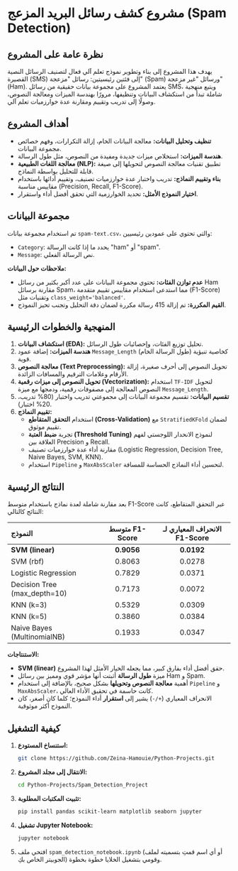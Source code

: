 # مشروع كشف رسائل البريد المزعج (Spam Detection)

## نظرة عامة على المشروع
يهدف هذا المشروع إلى بناء وتطوير نموذج تعلم آلي فعال لتصنيف الرسائل النصية القصيرة (SMS) إلى فئتين رئيسيتين: رسائل "مزعجة" (Spam) ورسائل "غير مزعجة" (Ham). يعتمد المشروع على مجموعة بيانات حقيقية من رسائل SMS، ويتبع منهجية شاملة تبدأ من استكشاف البيانات وتنظيفها، مرورًا بهندسة الميزات ومعالجة النصوص، وصولًا إلى تدريب وتقييم ومقارنة عدة خوارزميات تعلم آلي.

## أهداف المشروع
*   **تنظيف وتحليل البيانات:** معالجة البيانات الخام، إزالة التكرارات، وفهم خصائص مجموعة البيانات.
*   **هندسة الميزات:** استخلاص ميزات جديدة ومفيدة من النصوص، مثل طول الرسالة.
*   **معالجة اللغات الطبيعية (NLP):** تطبيق تقنيات معالجة النصوص لتحويلها إلى صيغة قابلة للتحليل بواسطة النماذج.
*   **بناء وتقييم النماذج:** تدريب واختبار عدة خوارزميات تصنيف، وتقييم أدائها باستخدام مقاييس مناسبة (Precision, Recall, F1-Score).
*   **اختيار النموذج الأمثل:** تحديد الخوارزمية التي تحقق أفضل أداء واستقرار.

## مجموعة البيانات
تم استخدام مجموعة بيانات `spam-text.csv`، والتي تحتوي على عمودين رئيسيين:
*   `Category`: يحدد ما إذا كانت الرسالة "ham" أو "spam".
*   `Message`: نص الرسالة الفعلي.

**ملاحظات حول البيانات:**
*   **عدم توازن الفئات:** تحتوي مجموعة البيانات على عدد أكبر بكثير من رسائل Ham مقارنة برسائل Spam، مما استدعى استخدام مقاييس تقييم متقدمة (F1-Score) وتقنيات مثل `class_weight='balanced'`.
*   **القيم المكررة:** تم إزالة 415 رسالة مكررة لضمان دقة التحليل وتجنب تحيز النموذج.

## المنهجية والخطوات الرئيسية
1.  **استكشاف البيانات (EDA):** تحليل توزيع الفئات، وإحصائيات طول الرسائل.
2.  **هندسة الميزات:** إضافة عمود `Message_Length` (طول الرسالة الخام) كخاصية تنبؤية قوية.
3.  **معالجة النصوص (Text Preprocessing):** تحويل النصوص إلى أحرف صغيرة، إزالة الأرقام وعلامات الترقيم والمسافات الزائدة.
4.  **تحويل النصوص إلى ميزات رقمية (Vectorization):** استخدام `TF-IDF` لتحويل النصوص المعالجة إلى مصفوفات رقمية، ودمجها مع ميزة `Message_Length`.
5.  **تقسيم البيانات:** تقسيم مجموعة البيانات إلى مجموعتي تدريب واختبار (80% تدريب، 20% اختبار).
6.  **تقييم النماذج:**
    *   استخدام **التحقق المتقاطع (Cross-Validation)** مع `StratifiedKFold` لضمان تقييم موثوق.
    *   تجربة **ضبط العتبة (Threshold Tuning)** لنموذج الانحدار اللوجستي لفهم العلاقة بين Precision و Recall.
    *   مقارنة أداء عدة خوارزميات تصنيف (Logistic Regression, Decision Tree, Naive Bayes, SVM, KNN).
    *   استخدام `Pipeline` و `MaxAbsScaler` لتحسين أداء النماذج الحساسة للمسافة.

## النتائج الرئيسية
بعد مقارنة شاملة لعدة نماذج باستخدام متوسط F1-Score عبر التحقق المتقاطع، كانت النتائج كالتالي:

| النموذج                     | متوسط F1-Score | الانحراف المعياري لـ F1-Score |
| :------------------------- | :-------------: | :--------------------------: |
| **SVM (linear)**           | **0.9056**      | **0.0192**                   |
| SVM (rbf)                  | 0.8063          | 0.0278                       |
| Logistic Regression        | 0.7829          | 0.0371                       |
| Decision Tree (max_depth=10) | 0.7173          | 0.0072                       |
| KNN (k=3)                  | 0.5329          | 0.0309                       |
| KNN (k=5)                  | 0.3860          | 0.0384                       |
| Naive Bayes (MultinomialNB) | 0.1933          | 0.0347                       |

**الاستنتاجات:**
*   **SVM (linear)** حقق أفضل أداء بفارق كبير، مما يجعله الخيار الأمثل لهذا المشروع.
*   ميزة **طول الرسالة** أثبتت أنها مؤشر قوي ومميز بين رسائل Ham و Spam.
*   أهمية **معالجة النصوص وتحويلها** بشكل صحيح، بالإضافة إلى استخدام `Pipeline` و `MaxAbsScaler`، كانت حاسمة في تحقيق الأداء العالي.
*   الانحراف المعياري (`+/-`) يشير إلى **استقرار** أداء النموذج؛ كلما كان أصغر، كان النموذج أكثر موثوقية.

## كيفية التشغيل
1.  **استنساخ المستودع:**
    ```bash
    git clone https://github.com/Zeina-Hamouie/Python-Projects.git
    ```
2.  **الانتقال إلى مجلد المشروع:**
    ```bash
    cd Python-Projects/Spam_Detection_Project
    ```
3.  **تثبيت المكتبات المطلوبة:**
    ```bash
    pip install pandas scikit-learn matplotlib seaborn jupyter
    ```
4.  **تشغيل Jupyter Notebook:**
    ```bash
    jupyter notebook
    ```
5.  افتحي ملف `spam_detection_notebook.ipynb` (أو أي اسم قمتِ بتسميته لملف الجوبيتر الخاص بكِ) وقومي بتشغيل الخلايا خطوة بخطوة.





